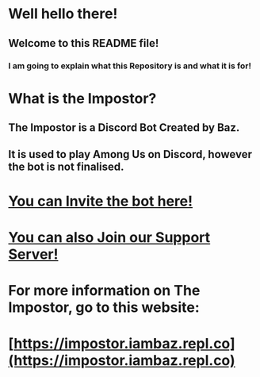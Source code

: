 # Well hello there!
## Welcome to this README file!
### I am going to explain what this Repository is and what it is for!</h3>
# What is the Impostor?
## The Impostor is a Discord Bot Created by Baz.  
## It is used to play Among Us on Discord, however the bot is not finalised.
# [You can Invite the bot here!](https://discord.com/api/oauth2/authorize?client_id=759436027529265172&permissions=217579073&redirect_uri=https%3A%2F%2Fdiscord.gg%2FnzsyDWg&scope=bot)
# [You can also Join our Support Server!](https://discord.gg/Sun4mtFjwE)
# For more information on The Impostor, go to this website:
# [https://impostor.iambaz.repl.co](https://impostor.iambaz.repl.co)
